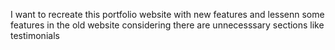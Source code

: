 I want to recreate this portfolio website with new features and lessenn some features in the old website considering there are unnecesssary sections like testimonials
